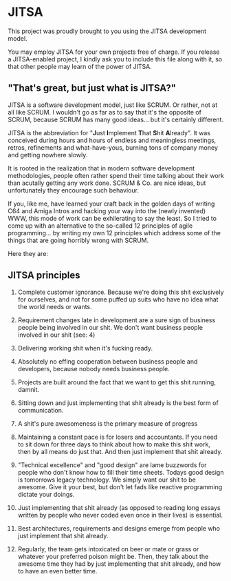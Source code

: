﻿
# JITSA

This project was proudly brought to you using the JITSA development model.

You may employ JITSA for your own projects free of charge. If you release a JITSA-enabled project, I kindly ask you to include this file along with it, so that other people may learn of the power of JITSA.

## "That's great, but just what is JITSA?"

JITSA is a software development model, just like SCRUM. Or rather, not at all like SCRUM. I wouldn't go as far as to say that it's the opposite of SCRUM, because SCRUM has many good ideas... but it's certainly different.

JITSA is the abbreviation for "**J**ust **I**mplement **T**hat **S**hit **A**lready". It was conceived during hours and hours of endless and meaningless meetings, retros, refinements and what-have-yous, burning tons of company money and getting nowhere slowly.

It is rooted in the realization that in modern software development methodologies, people often rather spend their time talking about their work than acutally getting any work done. SCRUM & Co. are nice ideas, but unfortunately they encourage such behaviour.

If you, like me, have learned your craft back in the golden days of writing C64 and Amiga Intros and hacking your way into the (newly invented) WWW, this mode of work can be exhilerating to say the least. So I tried to come up with an alternative to the so-called 12 principles of agile programming... by writing my own 12 principles which address some of the things that are going horribly wrong with SCRUM.

Here they are:

## JITSA principles

1. Complete customer ignorance. Because we're doing this shit exclusively for ourselves, and not for some puffed up suits who have no idea what the world needs or wants.

2. Requirement changes late in development are a sure sign of business people being involved in our shit. We don't want business people involved in our shit (see: 4)

3. Delivering working shit when it's fucking ready.

4. Absolutely no effing cooperation between business people and developers, because nobody needs business people.

5. Projects are built around the fact that we want to get this shit running, damnit.

6. Sitting down and just implementing that shit already is the best form of communication.

7. A shit's pure awesomeness is the primary measure of progress

8. Maintaining a constant pace is for losers and accountants. If you need to sit down for three days to think about how to make this shit work, then by all means do just that. And then just implement that shit already.

9. "Technical excellence" and "good design" are lame buzzwords for people who don't know how to fill their time sheets. Todays good design is tomorrows legacy technology. We simply want our shit to be awesome. Give it your best, but don't let fads like reactive programming dictate your doings.

10. Just implementing that shit already (as opposed to reading long essays written by people who never coded even once in their lives) is essential.

11. Best architectures, requirements and designs emerge from people who just implement that shit already.

12. Regularly, the team gets intoxicated on beer or mate or grass or whatever your preferred poison might be. Then, they talk about the awesome time they had by just implementing that shit already, and how to have an even better time.
